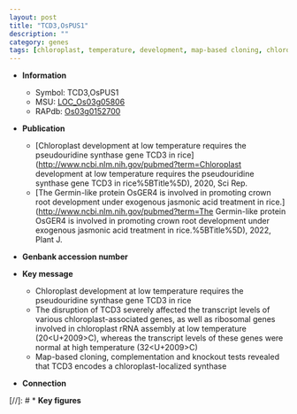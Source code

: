 ```yaml
---
layout: post
title: "TCD3,OsPUS1"
description: ""
category: genes
tags: [chloroplast, temperature, development, map-based cloning, chloroplast development]
---
```


* **Information**  
    + Symbol: TCD3,OsPUS1  
    + MSU: [LOC_Os03g05806](http://rice.uga.edu/cgi-bin/ORF_infopage.cgi?orf=LOC_Os03g05806)  
    + RAPdb: [Os03g0152700](http://rapdb.dna.affrc.go.jp/viewer/gbrowse_details/irgsp1?name=Os03g0152700)  

* **Publication**  
    + [Chloroplast development at low temperature requires the pseudouridine synthase gene TCD3 in rice](http://www.ncbi.nlm.nih.gov/pubmed?term=Chloroplast development at low temperature requires the pseudouridine synthase gene TCD3 in rice%5BTitle%5D), 2020, Sci Rep.
    + [The Germin-like protein OsGER4 is involved in promoting crown root development under exogenous jasmonic acid treatment in rice.](http://www.ncbi.nlm.nih.gov/pubmed?term=The Germin-like protein OsGER4 is involved in promoting crown root development under exogenous jasmonic acid treatment in rice.%5BTitle%5D), 2022, Plant J.

* **Genbank accession number**  

* **Key message**  
    + Chloroplast development at low temperature requires the pseudouridine synthase gene TCD3 in rice
    + The disruption of TCD3 severely affected the transcript levels of various chloroplast-associated genes, as well as ribosomal genes involved in chloroplast rRNA assembly at low temperature (20<U+2009><a1><e3>C), whereas the transcript levels of these genes were normal at high temperature (32<U+2009><a1><e3>C)
    + Map-based cloning, complementation and knockout tests revealed that TCD3 encodes a chloroplast-localized <a6><b7> synthase

* **Connection**  

[//]: # * **Key figures**  


